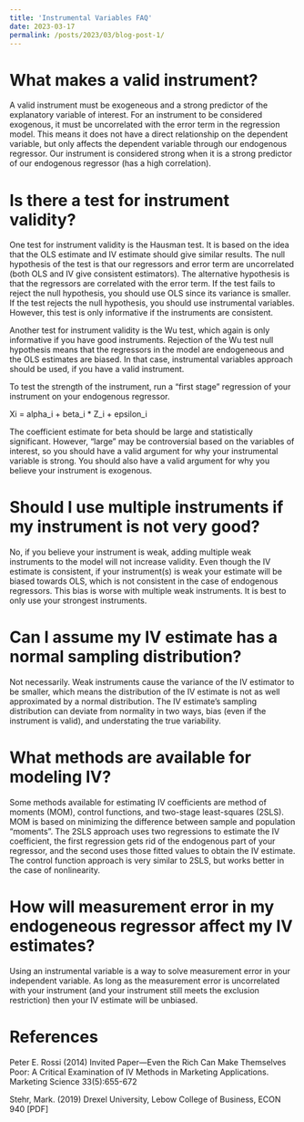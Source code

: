 ```yaml
---
title: 'Instrumental Variables FAQ'
date: 2023-03-17
permalink: /posts/2023/03/blog-post-1/
---
```


What makes a valid instrument?
======
A valid instrument must be exogeneous and a strong predictor of the explanatory variable of interest. For an instrument to be considered exogenous, it must be uncorrelated with the error term in the regression model. This means it does not have a direct relationship on the dependent variable, but only affects the dependent variable through our endogenous regressor. Our instrument is considered strong when it is a strong predictor of our endogenous regressor (has a high correlation). 

Is there a test for instrument validity? 
======
One test for instrument validity is the Hausman test. It is based on the idea that the OLS estimate and IV estimate should give similar results. The null hypothesis of the test is that our regressors and error term are uncorrelated (both OLS and IV give consistent estimators). The alternative hypothesis is that the regressors are correlated with the error term. If the test fails to reject the null hypothesis, you should use OLS since its variance is smaller. If the test rejects the null hypothesis, you should use instrumental variables. However, this test is only informative if the instruments are consistent.  

Another test for instrument validity is the Wu test, which again is only informative if you have good instruments. Rejection of the Wu test null hypothesis means that the regressors in the model are endogeneous and the OLS estimates are biased. In that case, instrumental variables approach should be used, if you have a valid instrument. 

To test the strength of the instrument, run a “first stage” regression of your instrument on your endogenous regressor. 

Xi = alpha_i + beta_i * Z_i + epsilon_i

The coefficient estimate for beta should be large and statistically significant. However, “large” may be controversial based on the variables of interest, so you should have a valid argument for why your instrumental variable is strong. You should also have a valid argument for why you believe your instrument is exogenous. 

Should I use multiple instruments if my instrument is not very good? 
======
No, if you believe your instrument is weak, adding multiple weak instruments to the model will not increase validity. Even though the IV estimate is consistent, if your instrument(s) is weak your estimate will be biased towards OLS, which is not consistent in the case of endogenous regressors. This bias is worse with multiple weak instruments. It is best to only use your strongest instruments. 

Can I assume my IV estimate has a normal sampling distribution? 
======
Not necessarily. Weak instruments cause the variance of the IV estimator to be smaller, which means the distribution of the IV estimate is not as well approximated by a normal distribution. The IV estimate’s sampling distribution can deviate from normality in two ways, bias (even if the instrument is valid), and understating the true variability. 

What methods are available for modeling IV? 
======
Some methods available for estimating IV coefficients are method of moments (MOM), control functions, and two-stage least-squares (2SLS). MOM is based on minimizing the difference between sample and population “moments”. The 2SLS approach uses two regressions to estimate the IV coefficient, the first regression gets rid of the endogenous part of your regressor, and the second uses those fitted values to obtain the IV estimate. The control function approach is very similar to 2SLS, but works better in the case of nonlinearity. 

How will measurement error in my endogeneous regressor affect my IV estimates? 
======
Using an instrumental variable is a way to solve measurement error in your independent variable. As long as the measurement error is uncorrelated with your instrument (and your instrument still meets the exclusion restriction) then your IV estimate will be unbiased. 

References
======
Peter E. Rossi (2014) Invited Paper—Even the Rich Can Make Themselves Poor: A Critical Examination of IV Methods in Marketing Applications. Marketing Science 33(5):655-672

Stehr, Mark. (2019) Drexel University, Lebow College of Business, ECON 940 [PDF]


